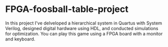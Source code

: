 # FPGA-foosball-table-project

In this project I've delveloped a hierarchical system in Quartus with System Verilog, designed digital hardware using HDL, and conducted simulations for optimization.
You can play this game using a FPGA board with a monitor and keyboard.
